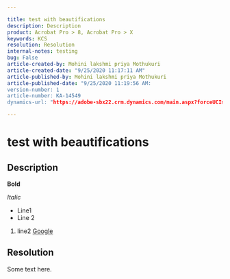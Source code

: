```yaml
---  

title: test with beautifications  
description: Description  
product: Acrobat Pro > 8, Acrobat Pro > X  
keywords: KCS  
resolution: Resolution  
internal-notes: testing  
bug: False  
article-created-by: Mohini lakshmi priya Mothukuri  
article-created-date: "9/25/2020 11:17:11 AM"  
article-published-by: Mohini lakshmi priya Mothukuri  
article-published-date: "9/25/2020 11:19:56 AM: 
version-number: 1  
article-number: KA-14549
dynamics-url: "https://adobe-sbx22.crm.dynamics.com/main.aspx?forceUCI=1&pagetype=entityrecord&etn=knowledgearticle&id=9603a1a4-20ff-ea11-a815-000d3a102a06"

---  
```


# test with beautifications

## Description

**Bold**  

*Italic*

* Line1
* Line 2

1.  line2 [Google](https://www.google.com/)


## Resolution

Some text here.
